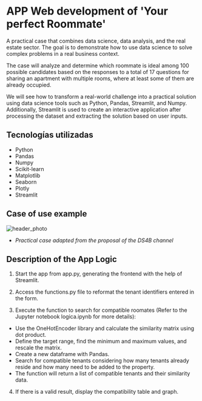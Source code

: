 # APP Web development of 'Your perfect Roommate'

A practical case that combines data science, data analysis, and the real estate sector. The goal is to demonstrate how to use data science to solve complex problems in a real business context.

The case will analyze and determine which roommate is ideal among 100 possible candidates based on the responses to a total of 17 questions for sharing an apartment with multiple rooms, where at least some of them are already occupied.

We will see how to transform a real-world challenge into a practical solution using data science tools such as Python, Pandas, Streamlit, and Numpy. Additionally, Streamlit is used to create an interactive application after processing the dataset and extracting the solution based on user inputs.

## Tecnologías utilizadas

- Python
- Pandas
- Numpy
- Scikit-learn
- Matplotlib
- Seaborn
- Plotly
- Streamlit

## Case of use example

![header_photo](https://github.com/CarlEstP/app_inquilino_ideal/blob/main/src/exa.PNG)

- _Practical case adapted from the proposal of the DS4B channel_

## Description of the App Logic

1. Start the app from app.py, generating the frontend with the help of Streamlit.

2. Access the functions.py file to reformat the tenant identifiers entered in the form.

3. Execute the function to search for compatible roomates (Refer to the Jupyter notebook logica.ipynb for more details):

- Use the OneHotEncoder library and calculate the similarity matrix using dot product.
- Define the target range, find the minimum and maximum values, and rescale the matrix.
- Create a new dataframe with Pandas.
- Search for compatible tenants considering how many tenants already reside and how many need to be added to the property.
- The function will return a list of compatible tenants and their similarity data.

4. If there is a valid result, display the compatibility table and graph.
